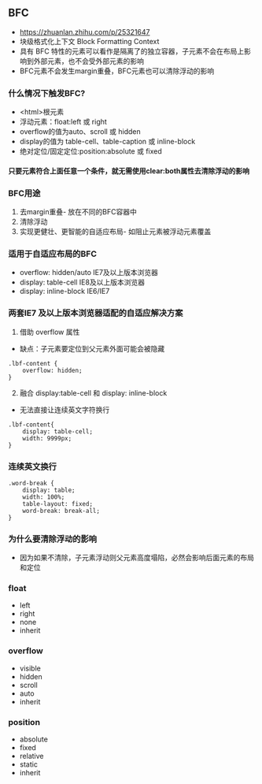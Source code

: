 ## BFC
- https://zhuanlan.zhihu.com/p/25321647
- 块级格式化上下文 Block Formatting Context
- 具有 BFC 特性的元素可以看作是隔离了的独立容器，子元素不会在布局上影响到外部元素，也不会受外部元素的影响
- BFC元素不会发生margin重叠，BFC元素也可以清除浮动的影响

### 什么情况下触发BFC?
- \<html>根元素
- 浮动元素：float:left 或 right
- overflow的值为auto、scroll 或 hidden
- display的值为 table-cell、table-caption 或 inline-block
- 绝对定位/固定定位:position:absolute 或 fixed
#### 只要元素符合上面任意一个条件，就无需使用clear:both属性去清除浮动的影响

### BFC用途
1. 去margin重叠- 放在不同的BFC容器中
2. 清除浮动
3. 实现更健壮、更智能的自适应布局- 如阻止元素被浮动元素覆盖

### 适用于自适应布局的BFC
- overflow: hidden/auto IE7及以上版本浏览器
- display: table-cell IE8及以上版本浏览器
- display: inline-block IE6/IE7

### 两套IE7 及以上版本浏览器适配的自适应解决方案
1. 借助 overflow 属性
- 缺点：子元素要定位到父元素外面可能会被隐藏
```
.lbf-content {
    overflow: hidden;
}
```
2. 融合 display:table-cell 和 display: inline-block
- 无法直接让连续英文字符换行
```
.lbf-content{
    display: table-cell;
    width: 9999px;
}
```

### 连续英文换行
```
.word-break {
    display: table;
    width: 100%;
    table-layout: fixed;
    word-break: break-all;
}
```


### 为什么要清除浮动的影响
- 因为如果不清除，子元素浮动则父元素高度塌陷，必然会影响后面元素的布局和定位

### float
- left
- right
- none
- inherit

### overflow
- visible
- hidden
- scroll
- auto
- inherit

### position
- absolute
- fixed
- relative
- static
- inherit
